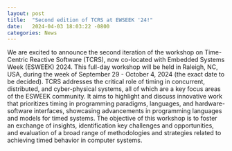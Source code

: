 ```yaml
---
layout: post
title:  "Second edition of TCRS at EWSEEK '24!"
date:   2024-04-03 18:03:22 -0800
categories: News
---
```

We are excited to announce the second iteration of the workshop on Time-Centric Reactive Software (TCRS), now co-located with Embedded Systems Week (ESWEEK) 2024. This full-day workshop will be held in Raleigh, NC, USA, during the week of September 29 - October 4, 2024 (the exact date to be decided). TCRS addresses the critical role of timing in concurrent, distributed, and cyber-physical systems, all of which are a key focus areas of the ESWEEK community. It aims to highlight and discuss innovative work that prioritizes timing in programming paradigms, languages, and hardware-software interfaces, showcasing advancements in programming languages and models for timed systems. The objective of this workshop is to foster an exchange of insights, identification key challenges and opportunities, and evaluation of a broad range of methodologies and strategies related to achieving timed behavior in computer systems.
